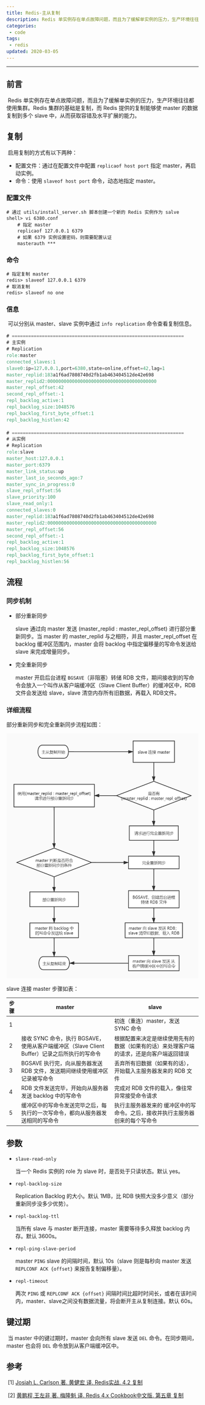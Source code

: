 ```yaml
---
title: Redis-主从复制
description: Redis 单实例存在单点故障问题，而且为了缓解单实例的压力，生产环境往往都使用集群。Redis 集群的基础是复制，而 Redis 提供的复制能够使主实例（master）的数据复制到多个从实例（slave）中，从而获取容错及水平扩展的能力。
categories: 
 - code
tags:
 - redis
updated: 2020-03-05
---
```


------

## 前言

​	Redis 单实例存在单点故障问题，而且为了缓解单实例的压力，生产环境往往都使用集群。Redis 集群的基础是复制，而 Redis 提供的复制能够使 master 的数据复制到多个 slave 中，从而获取容错及水平扩展的能力。

## 复制

​	启用复制的方式有以下两种：

- 配置文件：通过在配置文件中配置 `replicaof host port` 指定 master，再启动实例。
- 命令：使用 `slaveof host port` 命令，动态地指定 master。

### 配置文件

```shell
# 通过 utils/install_server.sh 脚本创建一个新的 Redis 实例作为 salve
shell> vi 6380.conf
	# 指定 master
	replicaof 127.0.0.1 6379
	# 如果 6379 实例设置密码，则需要配置认证
	masterauth ***
```

### 命令

```shell
# 指定复制 master
redis> slaveof 127.0.0.1 6379
# 取消复制
redis> slaveof no one
```

### 信息

​	可以分别从 master、slave 实例中通过 `info replication` 命令查看复制信息。

```verilog
# ===============================================================
# 主实例
# Replication
role:master
connected_slaves:1
slave0:ip=127.0.0.1,port=6380,state=online,offset=42,lag=1
master_replid:183a1f6ad7808740d2fb1ab463404512de42e698
master_replid2:0000000000000000000000000000000000000000
master_repl_offset:42
second_repl_offset:-1
repl_backlog_active:1
repl_backlog_size:1048576
repl_backlog_first_byte_offset:1
repl_backlog_histlen:42

# ===============================================================
# 从实例
# Replication
role:slave
master_host:127.0.0.1
master_port:6379
master_link_status:up
master_last_io_seconds_ago:7
master_sync_in_progress:0
slave_repl_offset:56
slave_priority:100
slave_read_only:1
connected_slaves:0
master_replid:183a1f6ad7808740d2fb1ab463404512de42e698
master_replid2:0000000000000000000000000000000000000000
master_repl_offset:56
second_repl_offset:-1
repl_backlog_active:1
repl_backlog_size:1048576
repl_backlog_first_byte_offset:1
repl_backlog_histlen:56
```

## 流程

### 同步机制

- 部分重新同步

  slave 通过向 master 发送 (master_replid : master_repl_offset) 进行部分重新同步。当 master 的 master_replid 与之相符，并且 master_repl_offset 在 backlog 缓冲区范围内，master 会将 backlog 中指定偏移量的写命令发送给 slave 来完成增量同步。

- 完全重新同步

  master 开启后台进程 `BGSAVE`（非阻塞）转储 RDB 文件，期间接收到的写命令会放入一个叫作从客户端缓冲区（Slave Client Buffer）的缓冲区中，RDB 文件会发送给 slave，slave 清空内存所有旧数据，再载入 RDB文件。

### 详细流程

部分重新同步和完全重新同步流程如图：

![同步流程](https://github.com/guolanren/gallery/blob/master/found/2020-02-26-Redis-%E4%B8%BB%E4%BB%8E%E5%A4%8D%E5%88%B6/Synchronization-Flow.jpg?raw=true)

slave 连接 master 步骤如表：

| 步骤 | master                                                       | slave                                                        |
| :--- | ------------------------------------------------------------ | ------------------------------------------------------------ |
| 1    |                                                              | 初连（重连）master，发送 SYNC 命令                           |
| 2    | 接收 SYNC 命令，执行 BGSAVE，使用从客户端缓冲区（Slave Client Buffer）记录之后所执行的写命令 | 根据配置来决定是继续使用先有的数据（如果有的话）来处理客户端的请求，还是向客户端返回错误 |
| 3    | BGSAVE 执行完，向从服务器发送 RDB 文件，发送期间继续使用缓冲区记录被写命令 | 丢弃所有旧数据（如果有的话），开始载入主服务器发来的 RDB 文件 |
| 4    | RDB 文件发送完毕，开始向从服务器发送 backlog 中的写命令      | 完成对 RDB 文件的载入，像往常异常接受命令请求                |
| 5    | 缓冲区中的写命令发送完毕之后，每执行的一次写命令，都向从服务器发送相同的写命令 | 执行主服务器发来的 缓冲区中的写命令。之后，接收并执行主服务器创来的每个写命令 |

## 参数

- `slave-read-only`

  当一个 Redis 实例的 role 为 slave 时，是否处于只读状态。默认 yes。

- `repl-backlog-size`

  Replication Backlog 的大小。默认 1MB，比 RDB 快照大没多少意义（部分重新同步没多少优势）。

- `repl-backlog-ttl`

  当所有 slave 与 master 断开连接，master 需要等待多久释放 backlog 内存。默认 3600s。

- `repl-ping-slave-period`

  master `PING` slave 的间隔时间，默认 10s（slave 则是每秒向 master 发送 `REPLCONF ACK {offset}` 来报告复制偏移量）。

- `repl-timeout`

  两次 `PING` 或 `REPLCONF ACK {offset}` 间隔时间比超时时间长，或者在该时间内，master、slave之间没有数据流量，将会断开主从复制连接。默认 60s。

## 键过期

​	当 master 中的键过期时，master 会向所有 slave 发送 `DEL` 命令。在同步期间，master 也会将 `DEL` 命令放到从客户端缓冲区中。

## 参考

​	\[1\] [Josiah L. Carlson 著. 黄健宏 译. Redis实战. 4.2 复制](<https://book.douban.com/subject/26612779/>)

​	\[2\] [黄鹏程,王左非 著. 梅隆魁 译. Redis 4.x Cookbook中文版. 第五章 复制](<https://book.douban.com/subject/30227261/>)